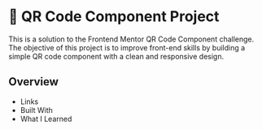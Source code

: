 # 📱 QR Code Component Project

This is a solution to the Frontend Mentor QR Code Component challenge. The objective of this project is to improve front-end skills by building a simple QR code component with a clean and responsive design.

## Overview
* Links
* Built With
* What I Learned

 
 
